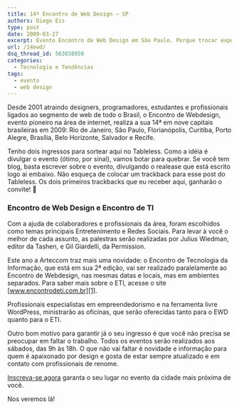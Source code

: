 ```yaml
---
title: 14º Encontro de Web Design – SP
authors: Diego Eis
type: post
date: 2009-03-27
excerpt: Evento Encontro de Web Design em São Paulo. Porque trocar experiências é coisa básica.
url: /14ewd/
dsq_thread_id: 503038950
categories:
  - Tecnologia e Tendências
tags:
  - evento
  - web design
---
```

Desde 2001 atraindo designers, programadores, estudantes e profissionais ligados ao segmento de web de todo o Brasil, o Encontro de Webdesign, evento pioneiro na área de internet, realiza a sua 14ª em nove capitais brasileiras em 2009: Rio de Janeiro, São Paulo, Florianópolis, Curitiba, Porto Alegre, Brasília, Belo Horizonte, Salvador e Recife.
  
<!--more-->


  
Tenho dois ingressos para sortear aqui no Tableless. Como a idéia é divulgar o evento (ótimo, por sinal), vamos botar para quebrar. Se você tem blog, basta escrever sobre o evento, divulgando o realease que está escrito logo aí embaixo. Não esqueça de colocar um trackback para esse post do Tableless. Os dois primeiros trackbacks que eu receber aqui, ganharão o convite! 🙂

### Encontro de Web Design e Encontro de TI

Com a ajuda de colaboradores e profissionais da área, foram escolhidos como temas principais Entretenimento e Redes Sociais. Para levar à você o melhor de cada assunto, as palestras serão realizadas por Julius Wiedman, editor da Tashen, e Gil Giardelli, da Permission.

Este ano a Arteccom traz mais uma novidade: o Encontro de Tecnologia da Informação, que está em sua 2ª edição, vai ser realizado paralelamente ao Encontro de Webdesign, nas mesmas datas e locais, mas em ambientes separados. Para saber mais sobre o ETI, acesse o site [www.encontrodeti.com.br][1].

Profissionais especialistas em empreendedorismo e na ferramenta livre WordPress, ministrarão as oficinas, que serão oferecidas tanto para o EWD quanto para o ETI.

Outro bom motivo para garantir já o seu ingresso é que você não precisa se preocupar em faltar o trabalho. Todos os eventos serão realizados aos sábados, das 9h às 18h. O que não vai faltar é novidade e informação para quem é apaixonado por design e gosta de estar sempre atualizado e em contato com profissionais de renome.

[Inscreva-se agora][2] garanta o seu lugar no evento da cidade mais próxima de você.
  
Nos veremos lá!

 [1]: http://www.encontrodeti.com.br/
 [2]: http://www.encontrodewebdesign.com.br/ewd-14/index.php/quero-me-inscrever